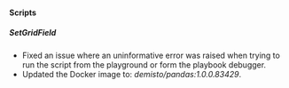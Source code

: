 
#### Scripts

##### SetGridField

- Fixed an issue where an uninformative error was raised when trying to run the script from the playground or form the playbook debugger.
- Updated the Docker image to: *demisto/pandas:1.0.0.83429*.
